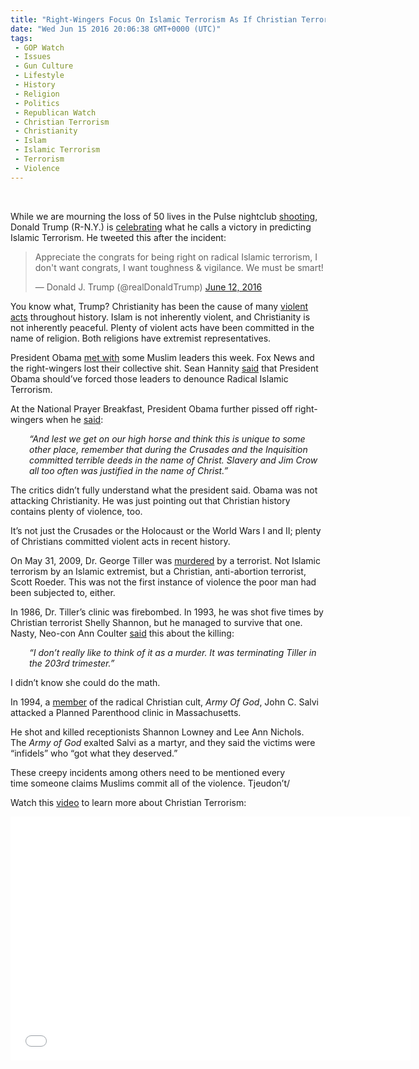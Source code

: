```yaml
---
title: "Right-Wingers Focus On Islamic Terrorism As If Christian Terrorism Doesn’t Exist (VIDEO)"
date: "Wed Jun 15 2016 20:06:38 GMT+0000 (UTC)"
tags: 
 - GOP Watch
 - Issues
 - Gun Culture
 - Lifestyle
 - History
 - Religion
 - Politics
 - Republican Watch
 - Christian Terrorism
 - Christianity
 - Islam
 - Islamic Terrorism
 - Terrorism
 - Violence
---
```

<p><!--OffDef--><br>
<!--Ads1--></p><p>While we are mourning the loss of 50 lives in the Pulse nightclub <a href="http://www.liberalamerica.org/2016/06/13/nursing-student-pulse-shooting-risks-life-save-stranger/">shooting</a>, Donald Trump (R-N.Y.) is <a href="http://foreignpolicy.com/2016/06/14/if-islam-is-a-religion-of-violence-so-is-christianity/" onclick="__gaTracker(&apos;send&apos;, &apos;event&apos;, &apos;outbound-article&apos;, &apos;http://foreignpolicy.com/2016/06/14/if-islam-is-a-religion-of-violence-so-is-christianity/&apos;, &apos;celebrating&apos;);" target="_blank">celebrating</a>&#xA0;what he calls a victory in predicting Islamic Terrorism. He tweeted this after the incident:</p><blockquote class="twitter-tweet" data-width="500"><p lang="en" dir="ltr">Appreciate the congrats for being right on radical Islamic terrorism, I don&apos;t want congrats, I want toughness &amp; vigilance. We must be smart!</p>
<p>&#x2014; Donald J. Trump (@realDonaldTrump) <a href="https://twitter.com/realDonaldTrump/status/742034549232766976" onclick="__gaTracker(&apos;send&apos;, &apos;event&apos;, &apos;outbound-article&apos;, &apos;https://twitter.com/realDonaldTrump/status/742034549232766976&apos;, &apos;June 12, 2016&apos;);">June 12, 2016</a></p></blockquote><p><script async src="//platform.twitter.com/widgets.js" charset="utf-8"></script></p><p>You know what, Trump? Christianity has been the cause of many <a href="http://www.alternet.org/belief/despite-wingnut-freakout-obama-right-christian-violence-just-bad-muslim-violence" onclick="__gaTracker(&apos;send&apos;, &apos;event&apos;, &apos;outbound-article&apos;, &apos;http://www.alternet.org/belief/despite-wingnut-freakout-obama-right-christian-violence-just-bad-muslim-violence&apos;, &apos;violent acts&apos;);">violent acts</a>&#xA0;throughout&#xA0;history. Islam is not inherently violent, and Christianity is not inherently peaceful. Plenty of violent acts have been committed in the name of religion. Both religions have extremist representatives.</p><p>President Obama <a href="http://www.politico.com/story/2016/06/barack-obama-transcript-isil-orlando-224330" onclick="__gaTracker(&apos;send&apos;, &apos;event&apos;, &apos;outbound-article&apos;, &apos;http://www.politico.com/story/2016/06/barack-obama-transcript-isil-orlando-224330&apos;, &apos;met&#xA0;with&apos;);">met&#xA0;with</a> some Muslim leaders this week. Fox News and the right-wingers lost their collective shit. Sean Hannity <a href="http://mediamatters.org/research/2014/08/21/muslim-leaders-have-roundly-denounced-islamic-s/200498" onclick="__gaTracker(&apos;send&apos;, &apos;event&apos;, &apos;outbound-article&apos;, &apos;http://mediamatters.org/research/2014/08/21/muslim-leaders-have-roundly-denounced-islamic-s/200498&apos;, &apos;said&apos;);">said</a> that President Obama should&#x2019;ve forced those leaders to denounce Radical Islamic Terrorism.</p><p>At the National Prayer Breakfast, President Obama further pissed off right-wingers when he <a href="http://www.alternet.org/belief/despite-wingnut-freakout-obama-right-christian-violence-just-bad-muslim-violence" onclick="__gaTracker(&apos;send&apos;, &apos;event&apos;, &apos;outbound-article&apos;, &apos;http://www.alternet.org/belief/despite-wingnut-freakout-obama-right-christian-violence-just-bad-muslim-violence&apos;, &apos;said&apos;);" target="_blank">said</a>:</p><p style="padding-left: 30px;"><em>&#x201C;And lest we get on our high horse and think this is unique to some other place, remember that during the Crusades and the Inquisition committed terrible deeds in the name of Christ. Slavery and Jim Crow all too often was justified in the name of Christ.&#x201D;</em></p><p>The critics didn&#x2019;t fully understand what the president&#xA0;said. Obama was not attacking Christianity. He was just pointing out that Christian history contains plenty of violence, too.</p><p>It&#x2019;s not just the Crusades or the Holocaust or the World Wars I and II; plenty of Christians committed violent acts in recent history.</p><p>On May 31, 2009, Dr. George Tiller was <a href="http://www.salon.com/2013/08/03/the_10_worst_examples_of_christian_or_far_right_terrorism_partner/" onclick="__gaTracker(&apos;send&apos;, &apos;event&apos;, &apos;outbound-article&apos;, &apos;http://www.salon.com/2013/08/03/the_10_worst_examples_of_christian_or_far_right_terrorism_partner/&apos;, &apos;murdered&apos;);" target="_blank">murdered</a> by a terrorist. Not Islamic terrorism by an Islamic extremist, but a Christian, anti-abortion terrorist, Scott Roeder. This was not the first instance of violence the&#xA0;poor man had been subjected to, either.</p><p>In 1986, Dr. Tiller&#x2019;s&#xA0;clinic was firebombed. In 1993, he was shot five times by Christian terrorist Shelly Shannon, but he managed to survive that one. Nasty, Neo-con Ann Coulter <a href="http://politicalhumor.about.com/od/funnyquotes/a/anncoulter.htm" onclick="__gaTracker(&apos;send&apos;, &apos;event&apos;, &apos;outbound-article&apos;, &apos;http://politicalhumor.about.com/od/funnyquotes/a/anncoulter.htm&apos;, &apos;said&apos;);" target="_blank">said</a> this about the killing:</p><p style="padding-left: 30px;"><em>&#x201C;I don&#x2019;t really like to think of it as a murder.&#xA0;It was terminating Tiller in the 203rd trimester.&#x201D;</em></p><p>I didn&#x2019;t know she could do the&#xA0;math.</p><p>In 1994, a <a href="http://www.salon.com/2013/08/03/the_10_worst_examples_of_christian_or_far_right_terrorism_partner/" onclick="__gaTracker(&apos;send&apos;, &apos;event&apos;, &apos;outbound-article&apos;, &apos;http://www.salon.com/2013/08/03/the_10_worst_examples_of_christian_or_far_right_terrorism_partner/&apos;, &apos;member&apos;);" target="_blank">member</a> of the radical Christian cult,&#xA0;<em>Army Of God</em>, John C. Salvi attacked a Planned Parenthood clinic in Massachusetts.</p><p><!--Ads2--></p><p>He shot and killed receptionists Shannon Lowney and Lee Ann Nichols. The&#xA0;<em>Army of God</em> exalted Salvi&#xA0;as a martyr, and they said the victims were &#x201C;infidels&#x201D; who &#x201C;got what they deserved.&#x201D;</p><p>These creepy incidents among others&#xA0;need to be mentioned every time&#xA0;someone claims&#xA0;Muslims commit all of the violence. Tjeudon&#x2019;t/</p><p>Watch this&#xA0;<a href="https://youtu.be/4QiF-zUmn2o" onclick="__gaTracker(&apos;send&apos;, &apos;event&apos;, &apos;outbound-article&apos;, &apos;https://youtu.be/4QiF-zUmn2o&apos;, &apos;video&apos;);">video</a> to learn more about Christian Terrorism:</p><p><span class="embed-youtube" style="text-align:center; display: block;"><iframe class="youtube-player" type="text/html" width="640" height="390" src="//www.youtube.com/embed/4QiF-zUmn2o?version=3&amp;rel=1&amp;fs=1&amp;autohide=2&amp;showsearch=0&amp;showinfo=1&amp;iv_load_policy=1&amp;wmode=transparent" allowfullscreen="true" style="border:0;"></iframe></span></p>
